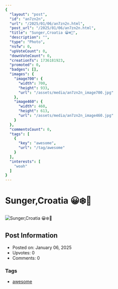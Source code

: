 ```yaml
---
{
  "layout": "post",
  "id": "an7zn2n",
  "url": "/2025/01/06/an7zn2n.html",
  "post_url": "/2025/01/06/an7zn2n.html",
  "title": "Sunger,Croatia 😀❄️🌲",
  "description": "",
  "type": "Photo",
  "nsfw": 0,
  "upVoteCount": 0,
  "downVoteCount": 0,
  "creationTs": 1736181923,
  "promoted": 0,
  "badges": [],
  "images": {
    "image700": {
      "width": 700,
      "height": 933,
      "url": "/assets/media/an7zn2n_image700.jpg"
    },
    "image460": {
      "width": 460,
      "height": 613,
      "url": "/assets/media/an7zn2n_image460.jpg"
    }
  },
  "commentsCount": 0,
  "tags": [
    {
      "key": "awesome",
      "url": "/tag/awesome"
    }
  ],
  "interests": [
    "woah"
  ]
}
---
```


# Sunger,Croatia 😀❄️🌲

![Sunger,Croatia 😀❄️🌲](/assets/media/an7zn2n_image700.jpg)

## Post Information

- Posted on: January 06, 2025
- Upvotes: 0
- Comments: 0

### Tags

- [awesome](/tag/awesome)
